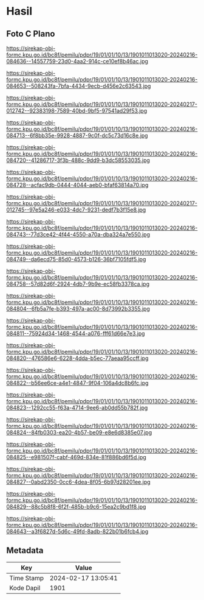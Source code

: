 # Hasil

## Foto C Plano

https://sirekap-obj-formc.kpu.go.id/bc8f/pemilu/pdpr/19/01/01/10/13/1901011013020-20240216-084636--14557759-23d0-4aa2-914c-ce10ef8b46ac.jpg

https://sirekap-obj-formc.kpu.go.id/bc8f/pemilu/pdpr/19/01/01/10/13/1901011013020-20240216-084653--508243fa-7bfa-4434-9ecb-d456e2c63543.jpg

https://sirekap-obj-formc.kpu.go.id/bc8f/pemilu/pdpr/19/01/01/10/13/1901011013020-20240217-012742--92383198-7589-40bd-9bf5-97541ad29f53.jpg

https://sirekap-obj-formc.kpu.go.id/bc8f/pemilu/pdpr/19/01/01/10/13/1901011013020-20240216-084713--6f8bb35e-9928-4887-9c0f-dc5c73d16c8e.jpg

https://sirekap-obj-formc.kpu.go.id/bc8f/pemilu/pdpr/19/01/01/10/13/1901011013020-20240216-084720--41286717-3f3b-488c-9dd9-b3dc58553035.jpg

https://sirekap-obj-formc.kpu.go.id/bc8f/pemilu/pdpr/19/01/01/10/13/1901011013020-20240216-084728--acfac9db-0444-4044-aeb0-bfaf63814a70.jpg

https://sirekap-obj-formc.kpu.go.id/bc8f/pemilu/pdpr/19/01/01/10/13/1901011013020-20240217-012745--97e5a246-e033-4dc7-9231-dedf7b3f15e8.jpg

https://sirekap-obj-formc.kpu.go.id/bc8f/pemilu/pdpr/19/01/01/10/13/1901011013020-20240216-084743--77d3ce42-4f44-4550-a70a-dba324a7e550.jpg

https://sirekap-obj-formc.kpu.go.id/bc8f/pemilu/pdpr/19/01/01/10/13/1901011013020-20240216-084749--da6ecd75-85d0-4573-b126-36bf7105fdf5.jpg

https://sirekap-obj-formc.kpu.go.id/bc8f/pemilu/pdpr/19/01/01/10/13/1901011013020-20240216-084758--57d82d6f-2924-4db7-9b9e-ec58fb3378ca.jpg

https://sirekap-obj-formc.kpu.go.id/bc8f/pemilu/pdpr/19/01/01/10/13/1901011013020-20240216-084804--6fb5a7fe-b393-497a-ac00-8d73992b3355.jpg

https://sirekap-obj-formc.kpu.go.id/bc8f/pemilu/pdpr/19/01/01/10/13/1901011013020-20240216-084811--75924d34-1468-4544-a076-fff61d66e7e3.jpg

https://sirekap-obj-formc.kpu.go.id/bc8f/pemilu/pdpr/19/01/01/10/13/1901011013020-20240216-084820--476586e6-6228-4dda-b5ec-77aeaa95ccff.jpg

https://sirekap-obj-formc.kpu.go.id/bc8f/pemilu/pdpr/19/01/01/10/13/1901011013020-20240216-084822--b56ee6ce-a4e1-4847-9f04-106a4dc8b6fc.jpg

https://sirekap-obj-formc.kpu.go.id/bc8f/pemilu/pdpr/19/01/01/10/13/1901011013020-20240216-084823--1292cc55-f63a-4714-9ee6-ab0dd55b782f.jpg

https://sirekap-obj-formc.kpu.go.id/bc8f/pemilu/pdpr/19/01/01/10/13/1901011013020-20240216-084824--84fb0303-ea20-4b57-be09-e8e6d8385e07.jpg

https://sirekap-obj-formc.kpu.go.id/bc8f/pemilu/pdpr/19/01/01/10/13/1901011013020-20240216-084825--e981507f-cabf-469d-834e-81f886bd6f5d.jpg

https://sirekap-obj-formc.kpu.go.id/bc8f/pemilu/pdpr/19/01/01/10/13/1901011013020-20240216-084827--0abd2350-0cc6-4dea-8f05-6b97d28201ee.jpg

https://sirekap-obj-formc.kpu.go.id/bc8f/pemilu/pdpr/19/01/01/10/13/1901011013020-20240216-084829--88c5b8f8-6f2f-485b-b9c6-15ea2c9bd1f8.jpg

https://sirekap-obj-formc.kpu.go.id/bc8f/pemilu/pdpr/19/01/01/10/13/1901011013020-20240216-084643--a3f6827d-5d6c-49fd-8adb-822b01b6fcb4.jpg


## Metadata

| Key        | Value               |
| ---------- | ------------------- |
| Time Stamp | 2024-02-17 13:05:41 |
| Kode Dapil | 1901                |



